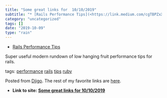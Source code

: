 ```yaml
---
title: "Some great links for  10/10/2019"
subtitle: "* [Rails Performance Tips](<https://link.medium.com/cgTBPZxXD0>)"
category: "uncategorized"
tags: []
date: "2019-10-09"
type: "rain"
---
```

* [Rails Performance Tips](<https://link.medium.com/cgTBPZxXD0>)

Super useful modern rundown of low hanging fruit performance tips for rails.

tags: [performance](<https://www.diigo.com/user/pitosalas/performance>)
[rails](<https://www.diigo.com/user/pitosalas/rails>)
[tips](<https://www.diigo.com/user/pitosalas/tips>)
[ruby](<https://www.diigo.com/user/pitosalas/ruby>)

Posted from [Diigo](<https://www.diigo.com>). The rest of my favorite links
are [here](<https://www.diigo.com/user/pitosalas>).


* **Link to site:** **[Some great links for  10/10/2019](None)**